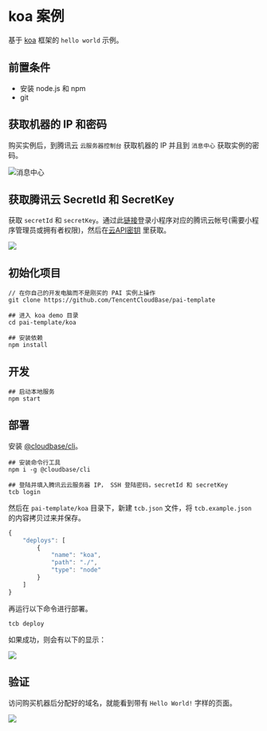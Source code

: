 # koa 案例

基于 [koa](https://github.com/koajs/koa) 框架的 `hello world` 示例。

## 前置条件

* 安装 node.js 和 npm
* git

## 获取机器的 IP 和密码

购买实例后，到腾讯云 `云服务器控制台` 获取机器的 IP 并且到 `消息中心` 获取实例的密码。

![消息中心](https://main.qcloudimg.com/raw/bbcd54b3d0501881b37cd3ffa62121e6.png)

## 获取腾讯云 SecretId 和 SecretKey

获取 `secretId` 和 `secretKey`。通过此[链接](https://www.qcloud.com/login/mp?s_url=https%3A%2F%2Fconsole.cloud.tencent.com%2Fcam%2Fcapi)登录小程序对应的腾讯云帐号(需要小程序管理员或拥有者权限)，然后在[云API密钥](https://console.cloud.tencent.com/cam/capi) 里获取。

![](https://main.qcloudimg.com/raw/63512b321eee6c8779d6cb5b20f641cf.png)


## 初始化项目

```shell
// 在你自己的开发电脑而不是刚买的 PAI 实例上操作
git clone https://github.com/TencentCloudBase/pai-template

## 进入 koa demo 目录
cd pai-template/koa

## 安装依赖
npm install
```

## 开发

```shell
## 启动本地服务
npm start
```

## 部署

安装 [@cloudbase/cli](https://github.com/TencentCloudBase/cloud-base-cli)。

```shell
## 安装命令行工具
npm i -g @cloudbase/cli

## 登陆并填入腾讯云云服务器 IP， SSH 登陆密码，secretId 和 secretKey
tcb login
```

然后在 `pai-template/koa` 目录下，新建 `tcb.json` 文件，将 `tcb.example.json` 的内容拷贝过来并保存。

```js
{
    "deploys": [
        {
            "name": "koa",
            "path": "./",
            "type": "node"
        }
    ]
}
```

再运行以下命令进行部署。

```shell
tcb deploy
```

如果成功，则会有以下的显示：

![](https://main.qcloudimg.com/raw/d88b8aa9abea6baf899ffae4cd36b907.png)

## 验证

访问购买机器后分配好的域名，就能看到带有 `Hello World!` 字样的页面。

![](https://main.qcloudimg.com/raw/d35b36607d5f02ee4b47b36a3401b0a9.png)